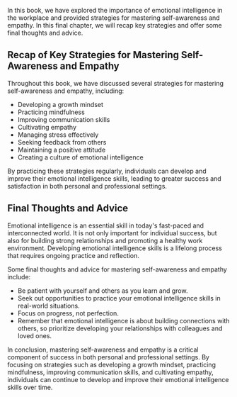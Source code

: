 

In this book, we have explored the importance of emotional intelligence in the workplace and provided strategies for mastering self-awareness and empathy. In this final chapter, we will recap key strategies and offer some final thoughts and advice.

Recap of Key Strategies for Mastering Self-Awareness and Empathy
----------------------------------------------------------------

Throughout this book, we have discussed several strategies for mastering self-awareness and empathy, including:

* Developing a growth mindset
* Practicing mindfulness
* Improving communication skills
* Cultivating empathy
* Managing stress effectively
* Seeking feedback from others
* Maintaining a positive attitude
* Creating a culture of emotional intelligence

By practicing these strategies regularly, individuals can develop and improve their emotional intelligence skills, leading to greater success and satisfaction in both personal and professional settings.

Final Thoughts and Advice
-------------------------

Emotional intelligence is an essential skill in today's fast-paced and interconnected world. It is not only important for individual success, but also for building strong relationships and promoting a healthy work environment. Developing emotional intelligence skills is a lifelong process that requires ongoing practice and reflection.

Some final thoughts and advice for mastering self-awareness and empathy include:

* Be patient with yourself and others as you learn and grow.
* Seek out opportunities to practice your emotional intelligence skills in real-world situations.
* Focus on progress, not perfection.
* Remember that emotional intelligence is about building connections with others, so prioritize developing your relationships with colleagues and loved ones.

In conclusion, mastering self-awareness and empathy is a critical component of success in both personal and professional settings. By focusing on strategies such as developing a growth mindset, practicing mindfulness, improving communication skills, and cultivating empathy, individuals can continue to develop and improve their emotional intelligence skills over time.

